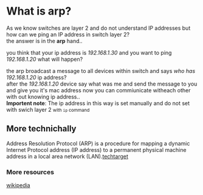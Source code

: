 # What is arp?

As we know switches are layer 2 and do not understand IP addresses but how can we ping an IP address in switch layer 2?
<br />
the answer is in the **arp** hand..

you think that your ip address is _192.168.1.30_ and you want to ping _192.168.1.20_ what will happen?
<br />

the arp broadcast a message to all devices within switch and says _who has 192.168.1.20_ ip address? 
<br />
after the _192.168.1.20_ device say what was me and send the message to you and give you it's mac address now you can commiunicate witheach other with out knowing ip address..
<br />
**Importent note**: The ip address in this way is set manually and do not set with swich layer 2 <small>with `ip` command</small>
<br />

## More technichally

Address Resolution Protocol (ARP) is a procedure for mapping a dynamic Internet Protocol address (IP address) to a permanent physical machine address in a local area network (LAN).[techtarget](https://searchnetworking.techtarget.com/definition/Address-Resolution-Protocol-ARP)

### More resources

[wikipedia](https://en.wikipedia.org/wiki/Address_Resolution_Protocol#Operating_scope)
